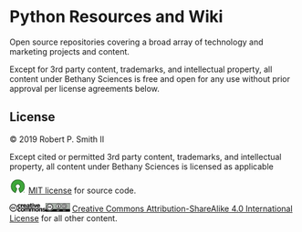 # Python Resources and Wiki

Open source repositories covering a broad array of technology and marketing projects and content.

Except for 3rd party content, trademarks, and intellectual property, all content under Bethany Sciences is free and open for any use without prior approval per license agreements below.

## License

© 2019 Robert P. Smith II  

Except cited or permitted 3rd party content, trademarks, and intellectual property, all content under Bethany Sciences is licensed as applicable  

<img src="/img/osi.png" style="margin: 0px 2px" height="25"/> [MIT license](http://opensource.org/licenses/mit-license.php) for source code.   

<img src="img/cclogo.png" style="margin: 0px 0px" height="15"/><img src="img/ccbysabutton.png" style="margin: 0px 0px" height="15"/> [Creative Commons Attribution-ShareAlike 4.0 International License](http://creativecommons.org/licenses/by-sa/4.0/) for all other content.  
